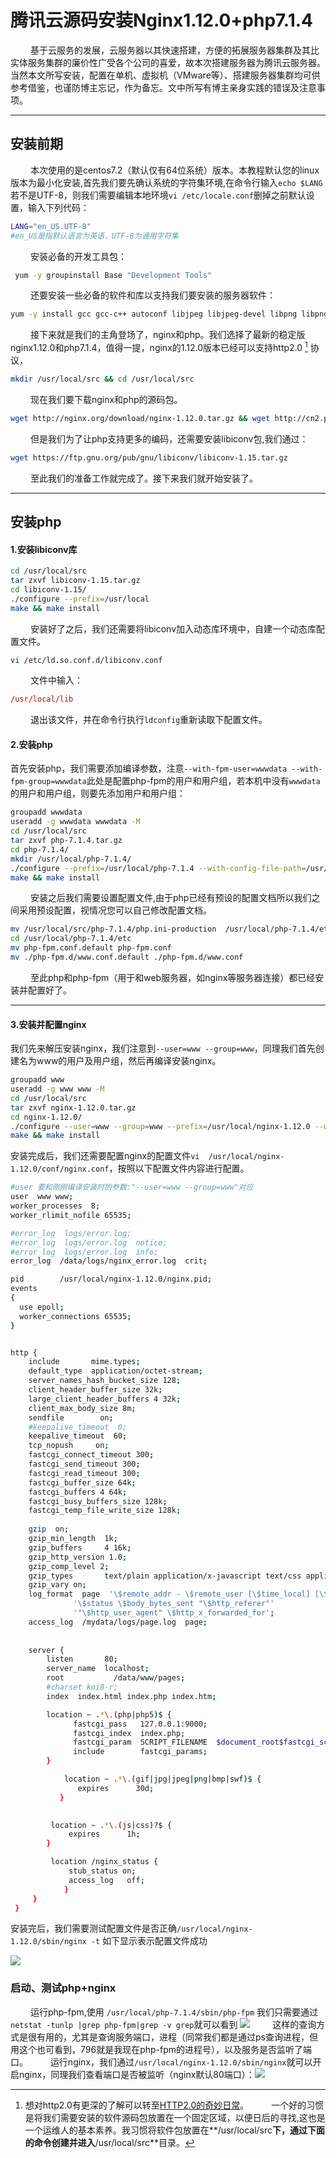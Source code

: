 # 腾讯云源码安装Nginx1.12.0+php7.1.4
&emsp;&emsp; 基于云服务的发展，云服务器以其快速搭建，方便的拓展服务器集群及其比实体服务集群的廉价性广受各个公司的喜爱，故本次搭建服务器为腾讯云服务器。当然本文所写安装，配置在单机、虚拟机（VMware等）、搭建服务器集群均可供参考借鉴，也谨防博主忘记，作为备忘。文中所写有博主亲身实践的错误及注意事项。

-------

## 安装前期
 &emsp;&emsp; 本次使用的是centos7.2（默认仅有64位系统）版本。本教程默认您的linux版本为最小化安装,首先我们要先确认系统的字符集环境,在命令行输入`echo $LANG`若不是UTF-8，则我们需要编辑本地环境`vi /etc/locale.conf`删掉之前默认设置，输入下列代码：
 
 ```bash
LANG="en_US.UTF-8"
 #en_US是指默认语言为英语，UTF-8为通用字符集
 ```
 &emsp;&emsp; 安装必备的开发工具包：

```bash
 yum -y groupinstall Base "Development Tools"
```

&emsp;&emsp; 还要安装一些必备的软件和库以支持我们要安装的服务器软件：

```bash
yum -y install gcc gcc-c++ autoconf libjpeg libjpeg-devel libpng libpng-devel freetype freetype-devel libxml2 libxml2-devel zlib zlib-devel glibc glibc-devel glib2 glib2-devel bzip2 bzip2-devel ncurses ncurses-devel pcre curl curl-devel e2fsprogs e2fsprogs-devel libidn libidn-devel openssl openssl-devel libevent ImageMagick ImageMagick-devel libevent-devel libmcrypt libmcrypt-devel mhash mhash-devel mcrypt python-pip cyrus-sasl cyrus-sasl-devel libgearman libgearman-devel boost-devel gperf libuuid-devel hiredis-devel graphviz-devel
```

&emsp;&emsp; 接下来就是我们的主角登场了，nginx和php。我们选择了最新的稳定版nginx1.12.0和php7.1.4，值得一提，nginx的1.12.0版本已经可以支持http2.0 [^footnote] 协议，
[^footnote]: 想对http2.0有更深的了解可以转至[HTTP2.0的奇妙日常](http://www.alloyteam.com/2015/03/http2-0-di-qi-miao-ri-chang/)。
&emsp;&emsp; 一个好的习惯是将我们需要安装的软件源码包放置在一个固定区域，以便日后的寻找,这也是一个运维人的基本素养。我习惯将软件包放置在**/usr/local/src**下，通过下面的命令创建并进入**/usr/local/src**目录。

```bash
mkdir /usr/local/src && cd /usr/local/src 
```

&emsp;&emsp; 现在我们要下载nginx和php的源码包。

```bash
wget http://nginx.org/download/nginx-1.12.0.tar.gz && wget http://cn2.php.net/distributions/php-7.1.4.tar.gz 
```
&emsp;&emsp; 但是我们为了让php支持更多的编码，还需要安装libiconv包,我们通过：

```bash
wget https://ftp.gnu.org/pub/gnu/libiconv/libiconv-1.15.tar.gz
```

&emsp;&emsp; 至此我们的准备工作就完成了。接下来我们就开始安装了。

-------
## 安装php
#### 1.安装libiconv库

```bash
cd /usr/local/src 
tar zxvf libiconv-1.15.tar.gz
cd libiconv-1.15/
./configure --prefix=/usr/local
make && make install
```

&emsp;&emsp; 安装好了之后，我们还需要将libiconv加入动态库环境中，自建一个动态库配置文件。

```bash
vi /etc/ld.so.conf.d/libiconv.conf
```
&emsp;&emsp; 文件中输入：

```conf
/usr/local/lib
```

&emsp;&emsp; 退出该文件，并在命令行执行`ldconfig`重新读取下配置文件。

#### 2.安装php
首先安装php，我们需要添加编译参数，注意`--with-fpm-user=wwwdata --with-fpm-group=wwwdata`此处是配置php-fpm的用户和用户组，若本机中没有`wwwdata`的用户和用户组，则要先添加用户和用户组：

```bash
groupadd wwwdata
useradd -g wwwdata wwwdata -M
cd /usr/local/src
tar zxvf php-7.1.4.tar.gz
cd php-7.1.4/
mkdir /usr/local/php-7.1.4/
./configure --prefix=/usr/local/php-7.1.4 --with-config-file-path=/usr/local/php-7.1.4/etc --with-mysqli=mysqlnd --with-pdo-mysql=mysqlnd --with-iconv-dir=/usr/local --with-freetype-dir --with-jpeg-dir --with-png-dir --with-zlib --with-libxml-dir=/usr --enable-xml --disable-rpath --enable-bcmath --enable-shmop --enable-sysvsem --enable-inline-optimization --with-curl --enable-mbregex --enable-fpm --with-fpm-user=wwwdata --with-fpm-group=wwwdata --enable-mbstring --with-mcrypt --with-gd --enable-gd-native-ttf --with-openssl --with-mhash --enable-pcntl --enable-sockets --with-xmlrpc --enable-zip --enable-soap
make && make install
```


&emsp;&emsp; 安装之后我们需要设置配置文件,由于php已经有预设的配置文档所以我们之间采用预设配置，视情况您可以自己修改配置文档。

```bash
mv /usr/local/src/php-7.1.4/php.ini-production  /usr/local/php-7.1.4/etc/php.ini
cd /usr/local/php-7.1.4/etc
mv php-fpm.conf.default php-fpm.conf
mv ./php-fpm.d/www.conf.default ./php-fpm.d/www.conf
```
&emsp;&emsp; 至此php和php-fpm（用于和web服务器，如nginx等服务器连接）都已经安装并配置好了。

----
#### 3.安装并配置nginx
我们先来解压安装nginx，我们注意到`--user=www --group=www`，同理我们首先创建名为www的用户及用户组，然后再编译安装nginx。

```bash
groupadd www
useradd -g www www -M
cd /usr/local/src
tar zxvf nginx-1.12.0.tar.gz
cd nginx-1.12.0/
./configure --user=www --group=www --prefix=/usr/local/nginx-1.12.0 --with-http_stub_status_module --with-http_ssl_module
make && make install
```
安装完成后，我们还需要配置nginx的配置文件`vi  /usr/local/nginx-1.12.0/conf/nginx.conf`，按照以下配置文件内容进行配置。


```bash
#user 要和刚刚编译安装时的参数:"--user=www --group=www"对应
user  www www;
worker_processes  8;
worker_rlimit_nofile 65535;

#error_log  logs/error.log;
#error_log  logs/error.log  notice;
#error_log  logs/error.log  info;
error_log  /data/logs/nginx_error.log  crit;

pid        /usr/local/nginx-1.12.0/nginx.pid;
events
{
  use epoll;
  worker_connections 65535;
}


http {
    include       mime.types;
    default_type  application/octet-stream;
    server_names_hash_bucket_size 128;
    client_header_buffer_size 32k;
    large_client_header_buffers 4 32k;
    client_max_body_size 8m;
    sendfile        on;
    #keepalive_timeout  0;
    keepalive_timeout  60;
    tcp_nopush     on;
    fastcgi_connect_timeout 300;
    fastcgi_send_timeout 300;
    fastcgi_read_timeout 300;
    fastcgi_buffer_size 64k;
    fastcgi_buffers 4 64k;
    fastcgi_busy_buffers_size 128k;
    fastcgi_temp_file_write_size 128k;
    
    gzip  on;
    gzip_min_length  1k;
    gzip_buffers     4 16k;
    gzip_http_version 1.0;
    gzip_comp_level 2;
    gzip_types       text/plain application/x-javascript text/css application/xml;
    gzip_vary on;
    log_format  page  '\$remote_addr - \$remote_user [\$time_local] [\$request_time] "\$request"'
              '\$status \$body_bytes_sent "\$http_referer"'
              '"\$http_user_agent" \$http_x_forwarded_for';
    access_log  /mydata/logs/page.log  page;
    
       
    server {
        listen       80;
        server_name  localhost;
        root           /data/www/pages;
        #charset koi8-r;
        index  index.html index.php index.htm;

        location ~ .*\.(php|php5)$ {
              fastcgi_pass   127.0.0.1:9000;
              fastcgi_index  index.php;
              fastcgi_param  SCRIPT_FILENAME  $document_root$fastcgi_script_name;
              include        fastcgi_params;
        }

            location ~ .*\.(gif|jpg|jpeg|png|bmp|swf)$ {
               expires      30d;
           }
 

         location ~ .*\.(js|css)?$ {
             expires      1h;
        }

         location /nginx_status {
             stub_status on;
             access_log   off;
            }
     }
 }
```
安装完后，我们需要测试配置文件是否正确`/usr/local/nginx-1.12.0/sbin/nginx -t` 如下显示表示配置文件成功

![](media/14926676625028/14932869263238.jpg)
### 启动、测试php+nginx
&emsp;&emsp; 运行php-fpm,使用 `/usr/local/php-7.1.4/sbin/php-fpm` 我们只需要通过`netstat -tunlp |grep php-fpm|grep -v grep`就可以看到
![](media/14926676625028/14932887644685.jpg)
&emsp;&emsp; 这样的查询方式是很有用的，尤其是查询服务端口，进程（同常我们都是通过ps查询进程，但用这个也可看到，796就是我现在php-fpm的进程号），以及服务是否监听了端口。
&emsp;&emsp; 运行nginx，我们通过`/usr/local/nginx-1.12.0/sbin/nginx`就可以开启nginx，同理我们查看端口是否被监听（nginx默认80端口）：![](media/14926676625028/14932891024213.jpg)



